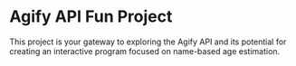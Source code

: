 # Agify API Fun Project
This project is your gateway to exploring the Agify API and its potential for creating an interactive program focused on name-based age estimation.
